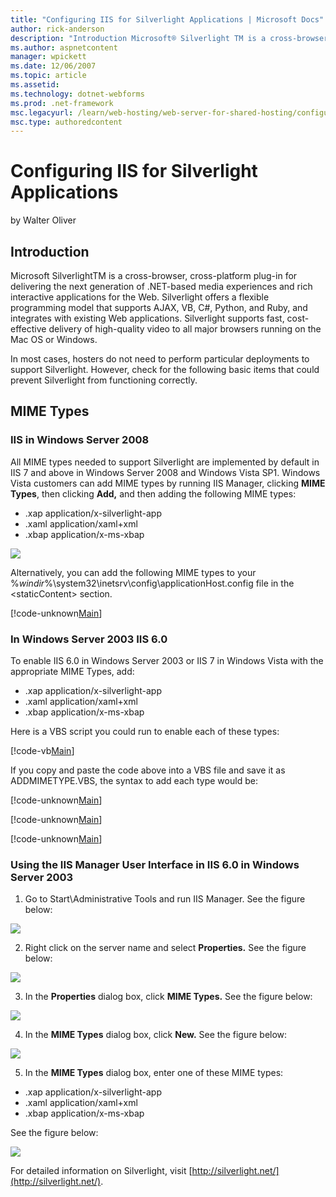 ```yaml
---
title: "Configuring IIS for Silverlight Applications | Microsoft Docs"
author: rick-anderson
description: "Introduction Microsoft® Silverlight TM is a cross-browser, cross-platform plug-in for delivering the next generation of .NET-based media experiences and rich..."
ms.author: aspnetcontent
manager: wpickett
ms.date: 12/06/2007
ms.topic: article
ms.assetid: 
ms.technology: dotnet-webforms
ms.prod: .net-framework
msc.legacyurl: /learn/web-hosting/web-server-for-shared-hosting/configuring-iis-for-silverlight-applications
msc.type: authoredcontent
---
```

Configuring IIS for Silverlight Applications
====================
by Walter Oliver

## Introduction

Microsoft SilverlightTM is a cross-browser, cross-platform plug-in for delivering the next generation of .NET-based media experiences and rich interactive applications for the Web. Silverlight offers a flexible programming model that supports AJAX, VB, C#, Python, and Ruby, and integrates with existing Web applications. Silverlight supports fast, cost-effective delivery of high-quality video to all major browsers running on the Mac OS or Windows.

In most cases, hosters do not need to perform particular deployments to support Silverlight. However, check for the following basic items that could prevent Silverlight from functioning correctly.

## MIME Types

### IIS in Windows Server 2008

All MIME types needed to support Silverlight are implemented by default in IIS 7 and above in Windows Server 2008 and Windows Vista SP1. Windows Vista customers can add MIME types by running IIS Manager, clicking **MIME Types**, then clicking **Add,** and then adding the following MIME types:

- .xap application/x-silverlight-app
- .xaml application/xaml+xml
- .xbap application/x-ms-xbap

[![](configuring-iis-for-silverlight-applications/_static/image2.jpg)](configuring-iis-for-silverlight-applications/_static/image1.jpg)

Alternatively, you can add the following MIME types to your %*windir*%\system32\inetsrv\config\applicationHost.config file in the &lt;staticContent&gt; section.

[!code-unknown[Main](configuring-iis-for-silverlight-applications/samples/sample-127077-1.unknown)]

### In Windows Server 2003 IIS 6.0

To enable IIS 6.0 in Windows Server 2003 or IIS 7 in Windows Vista with the appropriate MIME Types, add:

- .xap application/x-silverlight-app
- .xaml application/xaml+xml
- .xbap application/x-ms-xbap

Here is a VBS script you could run to enable each of these types:

[!code-vb[Main](configuring-iis-for-silverlight-applications/samples/sample2.vb)]

If you copy and paste the code above into a VBS file and save it as ADDMIMETYPE.VBS, the syntax to add each type would be:

[!code-unknown[Main](configuring-iis-for-silverlight-applications/samples/sample-127077-3.unknown)]


[!code-unknown[Main](configuring-iis-for-silverlight-applications/samples/sample-127077-4.unknown)]


[!code-unknown[Main](configuring-iis-for-silverlight-applications/samples/sample-127077-5.unknown)]

### Using the IIS Manager User Interface in IIS 6.0 in Windows Server 2003

1. Go to Start\Administrative Tools and run IIS Manager. See the figure below:

[![](configuring-iis-for-silverlight-applications/_static/image4.jpg)](configuring-iis-for-silverlight-applications/_static/image3.jpg)

2. Right click on the server name and select **Properties.** See the figure below:

[![](configuring-iis-for-silverlight-applications/_static/image6.jpg)](configuring-iis-for-silverlight-applications/_static/image5.jpg)

3. In the **Properties** dialog box, click **MIME Types.** See the figure below:

[![](configuring-iis-for-silverlight-applications/_static/image8.jpg)](configuring-iis-for-silverlight-applications/_static/image7.jpg)

4. In the **MIME Types** dialog box, click **New.** See the figure below:

[![](configuring-iis-for-silverlight-applications/_static/image10.jpg)](configuring-iis-for-silverlight-applications/_static/image9.jpg)

5. In the **MIME Types** dialog box, enter one of these MIME types:

- .xap application/x-silverlight-app
- .xaml application/xaml+xml
- .xbap application/x-ms-xbap

See the figure below:

[![](configuring-iis-for-silverlight-applications/_static/image12.jpg)](configuring-iis-for-silverlight-applications/_static/image11.jpg)

For detailed information on Silverlight, visit [http://silverlight.net/](http://silverlight.net/).